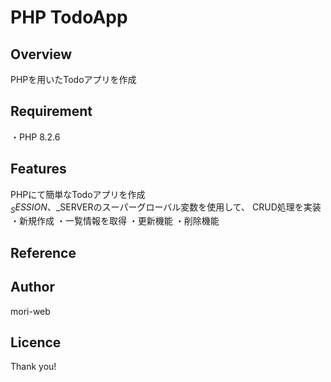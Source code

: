 # PHP TodoApp
<!-- リポジトリネームを書く -->

## Overview
<!-- 概要 を書く-->
<!-- 簡単に1〜2行 -->
PHPを用いたTodoアプリを作成

## Requirement
<!-- 要件を書く -->
<!-- 環境に必要な言語・ツール・ライブラリやバージョンを記載する -->
・PHP 8.2.6

## Features
<!-- 特徴を書く -->
<!-- 詳しい仕様について基本的に箇条書きで書く -->
PHPにて簡単なTodoアプリを作成  
$_SESSION、$_SERVERのスーパーグローバル変数を使用して、
CRUD処理を実装
・新規作成
・一覧情報を取得
・更新機能
・削除機能


## Reference
<!-- リファレンス -->
<!-- 参考URLを書く -->

## Author
<!-- 著者名（自分の情報を書く） -->
<!-- Twitterアカウント -->
<!-- [twitter](https://twitter.com/kumaron_web) -->
mori-web

## Licence
<!-- 例：[MIT](https://......) -->

Thank you!